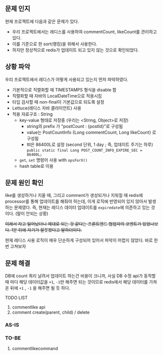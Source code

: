 
## 문제 인지
현재 프로젝트에 다음과 같은 문제가 있다.
- 우리 프로젝트에서는 레디스를 사용하여 commentCount, likeCount를 관리하고 있다.
- 이를 기준으로 한 sort(랭킹)을 위해서 사용한다.
- 하지만 정상적으로 redis가 업데이트 되고 있지 않는 것으로 확인되었다.

## 상황 파악
우리 프로젝트에서 레디스가 어떻게 사용되고 있는지 먼저 파악하였다.
- 기본적으로 직렬화할 때 TIMESTAMPS 형식을 disable 함
- 직렬화할 때 자바의 LocalDateTime으로 적용시킴
- 타입 검사할 때 non-final이 기본값으로 되도록 설정
- Lettuce(레디스 자바 클라이언트) 사용
- 적용 자료구조 : String
	- key-value 형태로 저장중 (우리는 <String, Object>로 저장)
		- string의 prefix 가 "postCount : {postId}"로 구성됨
		- value는 PostCountInfo {Long commentCount, Long likeCount} 로 구성됨
		- ttl은 86400L로 설정 (second 단위, 1 day ; 즉, 업데이트 주기는 하루)
			`public static final Long POST_COUNT_INFO_EXPIRE_SEC = 86400L;`
	- `get`, `set` 명령어 사용 with `opsForX()`
	- hash table로 이용
	
## 문제 원인 확인

like를 생성하거나 지울 때, 그리고 comment가 생성되거나 지워질 때 redis에 processor를 통해 업데이트를 해줘야 하는데, 이게 로직에 반영되어 있지 않아서 발생하는 문제였다. 즉, 현재는 레디스 데이터 업데이트를 `expiredate`에 의존하고 있는 것이다. (말이 안되는 상황)

~~이래서 자고 일어났더니 제대로 되는 것 같다는 프론트엔드 협업자의 코멘트가 있었나보다. 1분 뒤에 자기가 잘못봤다고 말하더이다.~~

현재 레디스 사용 로직이 매우 단순하게 구성되어 있어서 파악이 어렵지 않았다. 바로 한번 고쳐보자

## 문제 해결

DB에 count 쿼리 날려서 업데이트 하는건 비용이 크니까,
사실 DB 수정 api가 동작할 때 마다 해당 데이터값을 `+1`, `-1`만 해주면 되는 것이므로 redis에서 해당 데이터를 가져온 뒤에 `+1` , `-1` 을 해주면 될 듯 하다.

TODO LIST
1. commentlike api
2. comment create(parent, child) / delete

### AS-IS

### TO-BE
1. commentlikecommand